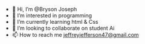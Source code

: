 - 👋 Hi, I’m @Bryson Joseph
- 👀 I’m interested in programming
- 🌱 I’m currently learning html & Css
- 💞️ I’m looking to collaborate on student Ai
- 📫 How to reach me jeffreyjefferson47@gmail.com

<!---
jeff08095/jeff08095 is a ✨ special ✨ repository because its `README.md` (this file) appears on your GitHub profile.
You can click the Preview link to take a look at your changes.
--->
